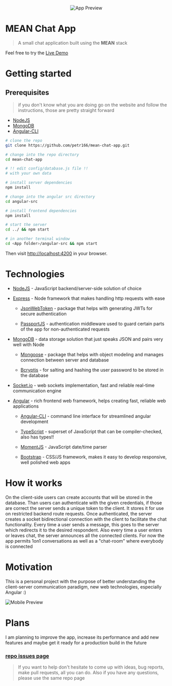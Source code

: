 <p align="center">
  <img src="https://media.giphy.com/media/3o7bukiR089wb4ayTm/giphy.gif" alt="App Preview"/>
</p>

# MEAN Chat App

> A small chat application built using the **MEAN** stack

Feel free to try the [Live Demo](http://chat-app.petrub.com/)

# Getting started

## Prerequisites

> if you don't know what you are doing go on the website and follow the instructions, those are pretty straight forward

* [NodeJS](https://nodejs.org)
* [MongoDB](https://www.mongodb.com/)
* [Angular-CLI](https://cli.angular.io/)

```bash
# clone the repo
git clone https://github.com/petr166/mean-chat-app.git

# change into the repo directory
cd mean-chat-app

# !! edit config/database.js file !!
# with your own data

# install server dependencies
npm install

# change into the angular src directory
cd angular-src

# install frontend dependencies
npm install

# start the server
cd ../ && npm start

# in another terminal window
cd <App folder>/angular-src && npm start
```

Then visit [http://localhost:4200](http://localhost:4200) in your browser.

# Technologies

* [NodeJS](https://nodejs.org/) - JavaScript backend/server-side solution of choice

* [Express](https://expressjs.com/) - Node framework that makes handling http requests with ease

  * [JsonWebToken](https://www.npmjs.com/package/jsonwebtoken) - package that helps with generating JWTs for secure authentication

  * [PassportJS](http://passportjs.org/) - authentication middleware used to guard certain parts of the app for non-authenticated requests

* [MongoDB](https://www.mongodb.com/) - data storage solution that just speaks JSON and pairs very well with Node

  * [Mongoose](http://mongoosejs.com/) - package that helps with object modeling and manages connection between server and database

  * [Bcryptjs](https://www.npmjs.com/package/bcryptjs) - for salting and hashing the user password to be stored in the database

* [Socket.io](https://socket.io/) - web sockets implementation, fast and reliable real-time communication engine

* [Angular](https://angular.io/) - rich frontend web framework, helps creating fast, reliable web applications

  * [Angular-CLI](https://cli.angular.io/) - command line interface for streamlined angular development

  * [TypeScript](https://www.typescriptlang.org/) - superset of JavaScript that can be compiler-checked, also has types!!

  * [MomentJS](https://momentjs.com/) - JavaScript date/time parser

  * [Bootstrap](http://getbootstrap.com/) - CSS/JS framework, makes it easy to develop responsive, well polished web apps

# How it works

On the client-side users can create accounts that will be stored in the database. Than users can authenticate with the given credentials, if those are correct the server sends a unique token to the client. It stores it for use on restricted backend route requests. Once authenticated, the server creates a socket bidirectional connection with the client to facilitate the chat functionality. Every time a user sends a message, this goes to the server which redirects it to the desired respondent. Also every time a user enters or leaves chat, the server announces all the connected clients. For now the app permits 1on1 conversations as well as a "chat-room" where everybody is connected

# Motivation

This is a personal project with the purpose of better understanding the client-server communication paradigm, new web technologies, especially Angular :)

![Mobile Preview](https://media.giphy.com/media/3oKIPsMIQbwHIuvGda/giphy.gif)

# Plans

I am planning to improve the app, increase its performance and add new features and maybe get it ready for a production build in the future

### [repo issues page](https://github.com/petr166/mean-chat-app/issues)

> If you want to help don't hesitate to come up with ideas, bug reports, make pull requests, all you can do. Also if you have any questions, please use the same repo page
